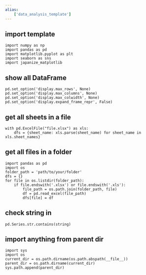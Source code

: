 ```yaml
---
alias:
    ['data_analysis_template']
---
```

## import template
```
import numpy as np
import pandas as pd
import matplotlib.pyplot as plt
import seaborn as sns
import japanize_matplotlib
```
## show all DataFrame
```
pd.set_option('display.max_rows', None)
pd.set_option('display.max_columns', None)
pd.set_option('display.max_colwidth', None)
pd.set_option('display.expand_frame_repr', False)
```
## get all sheets in a file
```
with pd.ExcelFile("file.xlsx") as xls:
	dfs = {sheet_name: xls.parse(sheet_name) for sheet_name in xls.sheet_names}
```
## get all files in a folder
```
import pandas as pd
import os
folder_path = 'path/to/your/folder'  
dfs = {}
for file in os.listdir(folder_path):
	if file.endswith('.xlsx') or file.endswith('.xls'):
		file_path = os.path.join(folder_path, file)
		df = pd.read_excel(file_path)
		dfs[file] = df
```
## check string in 
```
pd.Series.str.contains(string)
```
## import anything from parent dir
```
import sys
import os
current_dir = os.path.dirname(os.path.abspath(__file__))
parent_dir = os.path.dirname(current_dir)
sys.path.append(parent_dir)
```